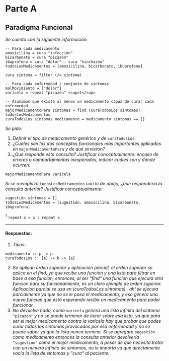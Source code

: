 # Parte A
## Paradigma Funcional

_Se cuenta con la siguiente información:_

```
-- Para cada medicamento
amoxicilina = cura "infección"
bicarbonato = cura "picazón"
ibuprofeno = cura "dolor" . cura "hinchazón"
todosLosMedicamentos = [amoxicilina, bicarbonato, ibuprofeno]

cura síntoma = filter (/= síntoma)

-- Para cada enfermedad / conjunto de síntomas
malMovimiento = ["dolor"]
varicela = repeat "picazón" <sup>1</sup>

-- Asumimos que existe al menos un medicamento capaz de curar cada enfermedad
mejorMedicamentoPara síntomas = find (curaTodosLos síntomas) todosLosMedicamentos
curaTodosLos síntomas medicamento = medicamento síntomas == []
```

_Se pide:_

1. _Definir el tipo de medicamento genérico y de_ `curaTodosLos`.
2. _¿Cuáles son los dos conceptos funcionales más importantes aplicados en_ `mejorMedicamentoPara` _y de qué sirvieron?_
3. _¿Qué responde esta consulta? Justificar conceptualmente. encaso de errores o comportamientos inesperados, indicar cuáles son y dónde ocurren:_

  `mejorMedicamentoPara varicela`

  _Si se reemplaza_ `todosLosMedicamentos` _con lo de abajo, ¿qué respondería la consulta anterior? Justificar conceptualmente:_
  ```
  sugestión síntomas = []
  todosLosMedicamentos = [sugestión, amoxicilina, bicarbonato, ibuprofeno]
  ```

<sup>1</sup> `repeat x = x : repeat x`

---

#### Respuestas:

1. _Tipos:_
  ```
  medicamento :: p -> p
  curaTodosLos :: [a] -> b -> [a]
  ```

2. _Se aplican orden superior y aplicacion parcial, el orden superior se aplica en el find, ya que recibe una funcion y una lista para filtrar en base a esa funcion, entonces,
al ser "find" una funcion que ejecuta otra funcion para su funcionamiento, es un claro ejemplo de orden superior. Aplicacion parcial se usa en (curaTodosLos síntomas) , ahí se ejecuta parcialmente ya que no se le pasa el medicamento,
y eso genera una nueva funcion que está esperando recibir un medicamento para poder funcionar._
3. _No devuelve nada, como_ `varicela` _genera una lista infinita del síntoma_ `"picazon"` _y no se puede terminar de iterar sobre esa lista, ya que para ser el mejor medicamento contra la varicela hay que probar que podes curar
todos los síntomas provocados por esa enfermedad y no se puede saber ya que la lista nunca termina.
Si se agregara_ `sugestión` _como medicamento entonces la consulta anterior devolvería_ `"sugestión"` _como el mejor medicamento, a pesar de que necesita tratar con un numero infinito de síntomas, no le importa ya que directamente vacía la
lista de síntomas y "cura" al paciente._
